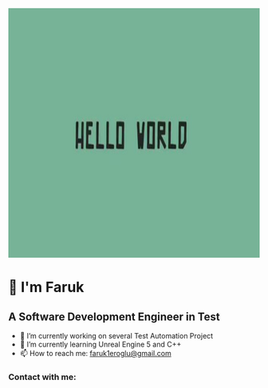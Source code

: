 

<img src="https://github.com/afse2/afse2/blob/main/hello_world.jpg" height="500" > 

# :vulcan_salute: I'm Faruk 
## A Software Development Engineer in Test


- 🔭 I’m currently working on several Test Automation Project
- 🌱 I’m currently learning Unreal Engine 5 and C++
- 📫 How to reach me: faruk1eroglu@gmail.com

### Contact with me:

<p align="left">
<a href="http://twitter.com/afse0" target="blank"><img align="center" src="https://github.com/mishmanners/MishManners/blob/master/socials/twitter%20(2).png" title = "Twitter" alt="" height="30" /></a>
